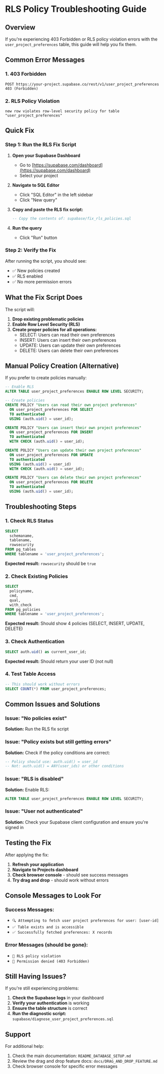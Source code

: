 # RLS Policy Troubleshooting Guide

## Overview

If you're experiencing 403 Forbidden or RLS policy violation errors with the `user_project_preferences` table, this guide will help you fix them.

## Common Error Messages

### 1. 403 Forbidden
```
POST https://your-project.supabase.co/rest/v1/user_project_preferences 403 (Forbidden)
```

### 2. RLS Policy Violation
```
new row violates row-level security policy for table "user_project_preferences"
```

## Quick Fix

### Step 1: Run the RLS Fix Script

1. **Open your Supabase Dashboard**
   - Go to [https://supabase.com/dashboard](https://supabase.com/dashboard)
   - Select your project

2. **Navigate to SQL Editor**
   - Click "SQL Editor" in the left sidebar
   - Click "New query"

3. **Copy and paste the RLS fix script:**
   ```sql
   -- Copy the contents of: supabase/fix_rls_policies.sql
   ```

4. **Run the query**
   - Click "Run" button

### Step 2: Verify the Fix

After running the script, you should see:
- ✅ New policies created
- ✅ RLS enabled
- ✅ No more permission errors

## What the Fix Script Does

The script will:

1. **Drop existing problematic policies**
2. **Enable Row Level Security (RLS)**
3. **Create proper policies for all operations:**
   - SELECT: Users can read their own preferences
   - INSERT: Users can insert their own preferences
   - UPDATE: Users can update their own preferences
   - DELETE: Users can delete their own preferences

## Manual Policy Creation (Alternative)

If you prefer to create policies manually:

```sql
-- Enable RLS
ALTER TABLE user_project_preferences ENABLE ROW LEVEL SECURITY;

-- Create policies
CREATE POLICY "Users can read their own project preferences"
  ON user_project_preferences FOR SELECT
  TO authenticated
  USING (auth.uid() = user_id);

CREATE POLICY "Users can insert their own project preferences"
  ON user_project_preferences FOR INSERT
  TO authenticated
  WITH CHECK (auth.uid() = user_id);

CREATE POLICY "Users can update their own project preferences"
  ON user_project_preferences FOR UPDATE
  TO authenticated
  USING (auth.uid() = user_id)
  WITH CHECK (auth.uid() = user_id);

CREATE POLICY "Users can delete their own project preferences"
  ON user_project_preferences FOR DELETE
  TO authenticated
  USING (auth.uid() = user_id);
```

## Troubleshooting Steps

### 1. Check RLS Status

```sql
SELECT 
  schemaname,
  tablename,
  rowsecurity
FROM pg_tables 
WHERE tablename = 'user_project_preferences';
```

**Expected result:** `rowsecurity` should be `true`

### 2. Check Existing Policies

```sql
SELECT 
  policyname,
  cmd,
  qual,
  with_check
FROM pg_policies 
WHERE tablename = 'user_project_preferences';
```

**Expected result:** Should show 4 policies (SELECT, INSERT, UPDATE, DELETE)

### 3. Check Authentication

```sql
SELECT auth.uid() as current_user_id;
```

**Expected result:** Should return your user ID (not null)

### 4. Test Table Access

```sql
-- This should work without errors
SELECT COUNT(*) FROM user_project_preferences;
```

## Common Issues and Solutions

### Issue: "No policies exist"
**Solution:** Run the RLS fix script

### Issue: "Policy exists but still getting errors"
**Solution:** Check if the policy conditions are correct:
```sql
-- Policy should use: auth.uid() = user_id
-- Not: auth.uid() = ANY(user_ids) or other conditions
```

### Issue: "RLS is disabled"
**Solution:** Enable RLS:
```sql
ALTER TABLE user_project_preferences ENABLE ROW LEVEL SECURITY;
```

### Issue: "User not authenticated"
**Solution:** Check your Supabase client configuration and ensure you're signed in

## Testing the Fix

After applying the fix:

1. **Refresh your application**
2. **Navigate to Projects dashboard**
3. **Check browser console** - should see success messages
4. **Try drag and drop** - should work without errors

## Console Messages to Look For

### Success Messages:
- `🔍 Attempting to fetch user project preferences for user: [user-id]`
- `✅ Table exists and is accessible`
- `✅ Successfully fetched preferences: X records`

### Error Messages (should be gone):
- `🚫 RLS policy violation`
- `🚫 Permission denied (403 Forbidden)`

## Still Having Issues?

If you're still experiencing problems:

1. **Check the Supabase logs** in your dashboard
2. **Verify your authentication** is working
3. **Ensure the table structure** is correct
4. **Run the diagnostic script:** `supabase/diagnose_user_project_preferences.sql`

## Support

For additional help:
1. Check the main documentation: `README_DATABASE_SETUP.md`
2. Review the drag and drop feature docs: `docs/DRAG_AND_DROP_FEATURE.md`
3. Check browser console for specific error messages

